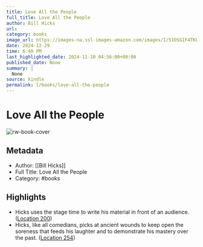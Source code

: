 ```yaml
---
title: Love All the People
full_title: Love All the People
author: Bill Hicks
url: 
category: books
image_url: https://images-na.ssl-images-amazon.com/images/I/51OSGIF4TKL._SL200_.jpg
date: 2024-12-29
time: 6:40 PM
last_highlighted_date: 2024-11-10 04:56:00+00:00
published_date: None
summary: |
  None
source: kindle
permalink: l/books/love-all-the-people
---
```

# Love All the People

![rw-book-cover](https://images-na.ssl-images-amazon.com/images/I/51OSGIF4TKL._SL200_.jpg)

## Metadata
- Author: [[Bill Hicks]]
- Full Title: Love All the People
- Category: #books

## Highlights
- Hicks uses the stage time to write his material in front of an audience. ([Location 200](https://readwise.io/to_kindle?action=open&asin=B002S0KBI6&location=200))
- Hicks, like all comedians, picks at ancient wounds to keep open the soreness that feeds his laughter and to demonstrate his mastery over the past. ([Location 254](https://readwise.io/to_kindle?action=open&asin=B002S0KBI6&location=254))


